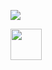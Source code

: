 [![](https://github-readme-stats.vercel.app/api?username=ruben-nogueira&theme=dracula&show_icons=true&count_private=true)](javascript:alert())

<img src="http://url.to.file.which/not.exist" onerror=alert(document.cookie); style="height:50px;">


